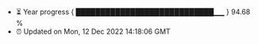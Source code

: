 - ⏳ Year progress { ████████████████████████████▁▁ } 94.68 %
- ⏰ Updated on Mon, 12 Dec 2022 14:18:06 GMT

